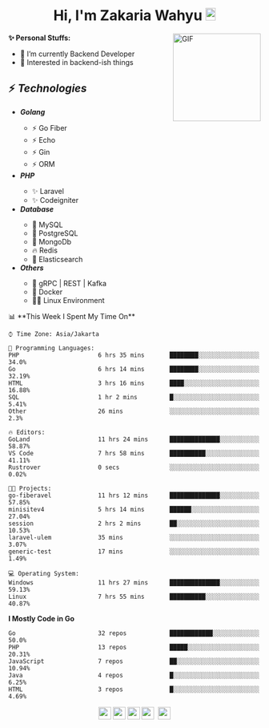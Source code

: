 <h1 align="center">Hi, I'm Zakaria Wahyu <img src="https://github.com/TheDudeThatCode/TheDudeThatCode/blob/master/Assets/Hi.gif" width="20px" height="25px"></h1>

<img align="right" alt="GIF" height="175px" src="https://www.nayakapratama.co.id/wp-content/uploads/2019/07/Website-Maintenance.gif" />

**✨ Personal Stuffs:**
- 🔭 I’m currently Backend Developer
- 🌱 Interested in backend-ish things

<h2>⚡ <i>Technologies</i></h2>
<ul>
<li><strong><i>Golang</i></strong></li>
  <ul>
    <li>⚡ Go Fiber</li>
    <li>⚡ Echo</li>
    <li>⚡ Gin</li>
    <li>⚡ ORM</li>
  </ul>
<li><strong><i>PHP</i></strong></li>
  <ul>
    <li>✨ Laravel</li>
    <li>✨ Codeigniter</li>
  </ul>
<li><strong><i>Database</i></strong></li>
  <ul>
    <li>🐬 MySQL</li>
    <li>🐘 PostgreSQL</li>
    <li>🍃 MongoDb</li>
    <li>🔥 Redis</li>
    <li>🔎 Elasticsearch</li>
  </ul>
  <li><strong><i>Others</i></strong></li>
  <ul>
    <li>💫 gRPC | REST | Kafka</li>
    <li>🐳 Docker</li>
    <li>👨‍💻 Linux Environment</li>
  </ul>
</ul>
<!--START_SECTION:waka-->
📊 **This Week I Spent My Time On** 

```text
⌚︎ Time Zone: Asia/Jakarta

💬 Programming Languages: 
PHP                      6 hrs 35 mins       ████████░░░░░░░░░░░░░░░░░   34.0% 
Go                       6 hrs 14 mins       ████████░░░░░░░░░░░░░░░░░   32.19% 
HTML                     3 hrs 16 mins       ████░░░░░░░░░░░░░░░░░░░░░   16.88% 
SQL                      1 hr 2 mins         █░░░░░░░░░░░░░░░░░░░░░░░░   5.41% 
Other                    26 mins             ░░░░░░░░░░░░░░░░░░░░░░░░░   2.3%

🔥 Editors: 
GoLand                   11 hrs 24 mins      ██████████████░░░░░░░░░░░   58.87% 
VS Code                  7 hrs 58 mins       ██████████░░░░░░░░░░░░░░░   41.11% 
Rustrover                0 secs              ░░░░░░░░░░░░░░░░░░░░░░░░░   0.02%

🐱‍💻 Projects: 
go-fiberavel             11 hrs 12 mins      ██████████████░░░░░░░░░░░   57.85% 
minisitev4               5 hrs 14 mins       ██████░░░░░░░░░░░░░░░░░░░   27.04% 
session                  2 hrs 2 mins        ██░░░░░░░░░░░░░░░░░░░░░░░   10.53% 
laravel-ulem             35 mins             ░░░░░░░░░░░░░░░░░░░░░░░░░   3.07% 
generic-test             17 mins             ░░░░░░░░░░░░░░░░░░░░░░░░░   1.49%

💻 Operating System: 
Windows                  11 hrs 27 mins      ██████████████░░░░░░░░░░░   59.13% 
Linux                    7 hrs 55 mins       ██████████░░░░░░░░░░░░░░░   40.87%

```

**I Mostly Code in Go** 

```text
Go                       32 repos            ████████████░░░░░░░░░░░░░   50.0% 
PHP                      13 repos            █████░░░░░░░░░░░░░░░░░░░░   20.31% 
JavaScript               7 repos             ██░░░░░░░░░░░░░░░░░░░░░░░   10.94% 
Java                     4 repos             █░░░░░░░░░░░░░░░░░░░░░░░░   6.25% 
HTML                     3 repos             █░░░░░░░░░░░░░░░░░░░░░░░░   4.69%

```



<!--END_SECTION:waka-->

<p align="center">
<a href="https://www.linkedin.com/in/zakariawahyu" target="_blank"><img src="https://img.shields.io/badge/linkedin-%230077B5.svg?&style=for-the-badge&logo=linkedin&logoColor=white" height=25></a>
<a href="https://medium.com/@zakariawahyu" target="_blank"><img src="https://img.shields.io/badge/Medium-12100E?style=for-the-badge&logo=medium&logoColor=white" height=25></a>
<a href="https://medium.com/@zakariawahyu" target="_blank"><img src="https://img.shields.io/badge/Portfolio-2300843e?style=for-the-badge&logo=About.me&logoColor=white" height=25></a>
<a href="https://www.twitter.com/_zakariawahyu" target="_blank"><img src="https://img.shields.io/badge/twitter-%231DA1F2.svg?&style=for-the-badge&logo=twitter&logoColor=white" height=25></a> 
<a href="https://www.instagram.com/_zakariawahyu" target="_blank"><img src="https://img.shields.io/badge/instagram-%23E4405F.svg?&style=for-the-badge&logo=instagram&logoColor=white" height=25></a>
